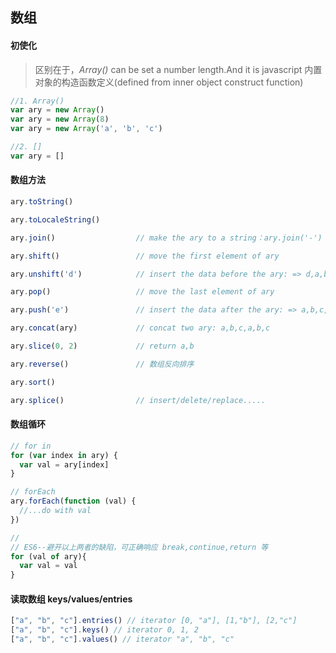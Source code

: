 ## 数组

#### 初使化
> 区别在于，*Array()* can be set a number length.And it is javascript 内置对象的构造函数定义(defined from inner object construct function)


```js
//1. Array()
var ary = new Array()
var ary = new Array(8)
var ary = new Array('a', 'b', 'c')

//2. []
var ary = []
```

#### 数组方法
```js
ary.toString()

ary.toLocaleString()

ary.join()                  // make the ary to a string：ary.join('-') => "a-b-c"

ary.shift()                 // move the first element of ary

ary.unshift('d')            // insert the data before the ary: => d,a,b,c

ary.pop()                   // move the last element of ary

ary.push('e')               // insert the data after the ary: => a,b,c,e

ary.concat(ary)             // concat two ary: a,b,c,a,b,c

ary.slice(0, 2)             // return a,b

ary.reverse()               // 数组反向排序

ary.sort()

ary.splice()                // insert/delete/replace.....
```

#### 数组循环
```js
// for in
for (var index in ary) {
  var val = ary[index]
}

// forEach
ary.forEach(function (val) {
  //...do with val
})

//
// ES6--避开以上两者的缺陷，可正确响应 break,continue,return 等
for (val of ary){
  var val = val
}
```

#### 读取数组 keys/values/entries
```js
["a", "b", "c"].entries() // iterator [0, "a"], [1,"b"], [2,"c"]
["a", "b", "c"].keys() // iterator 0, 1, 2
["a", "b", "c"].values() // iterator "a", "b", "c"
```

